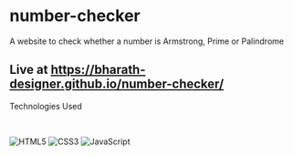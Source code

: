 # number-checker
A website to check whether a number is Armstrong, Prime or Palindrome

## Live at <a href="https://bharath-designer.github.io/number-checker/">https://bharath-designer.github.io/number-checker/<a/>


Technologies Used

<br/>

![HTML5](https://img.shields.io/badge/html5-%23E34F26.svg?style=for-the-badge&logo=html5&logoColor=white)
![CSS3](https://img.shields.io/badge/css3-%231572B6.svg?style=for-the-badge&logo=css3&logoColor=white)
![JavaScript](https://img.shields.io/badge/javascript-%23323330.svg?style=for-the-badge&logo=javascript&logoColor=%23F7DF1E)


